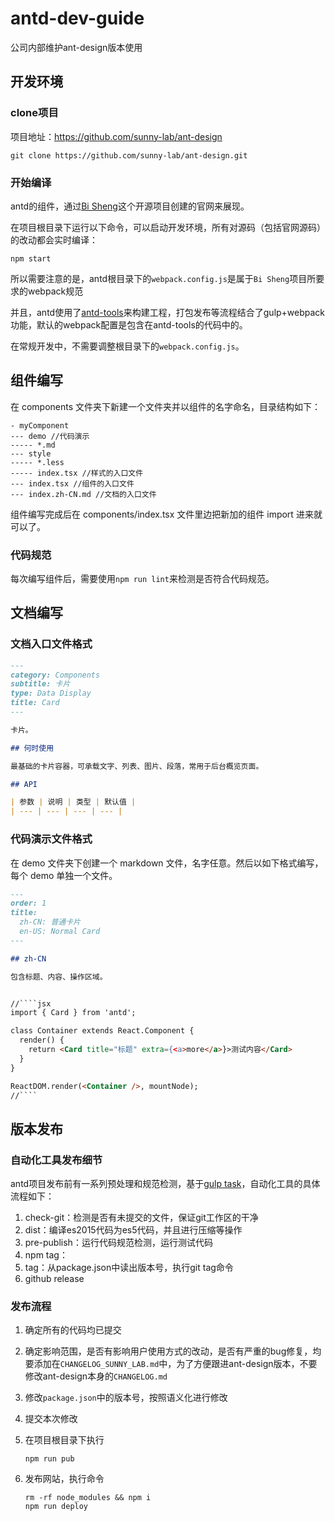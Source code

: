 # antd-dev-guide

公司内部维护ant-design版本使用

## 开发环境

### clone项目

项目地址：https://github.com/sunny-lab/ant-design

```shell
git clone https://github.com/sunny-lab/ant-design.git
```

### 开始编译

antd的组件，通过[Bi Sheng](https://github.com/benjycui/bisheng)这个开源项目创建的官网来展现。

在项目根目录下运行以下命令，可以启动开发环境，所有对源码（包括官网源码）的改动都会实时编译：

```shell
npm start
```

所以需要注意的是，antd根目录下的`webpack.config.js`是属于`Bi Sheng`项目所要求的webpack规范

并且，antd使用了[antd-tools](https://github.com/ant-design/antd-tools)来构建工程，打包发布等流程结合了gulp+webpack功能，默认的webpack配置是包含在antd-tools的代码中的。

在常规开发中，不需要调整根目录下的`webpack.config.js`。

## 组件编写

在 components 文件夹下新建一个文件夹并以组件的名字命名，目录结构如下：

```
- myComponent
--- demo //代码演示
----- *.md
--- style
----- *.less
----- index.tsx //样式的入口文件
--- index.tsx //组件的入口文件
--- index.zh-CN.md //文档的入口文件
```

组件编写完成后在 components/index.tsx 文件里边把新加的组件 import 进来就可以了。

### 代码规范

每次编写组件后，需要使用`npm run lint`来检测是否符合代码规范。

## 文档编写

### 文档入口文件格式

```markdown
---
category: Components
subtitle: 卡片
type: Data Display
title: Card
---

卡片。

## 何时使用

最基础的卡片容器，可承载文字、列表、图片、段落，常用于后台概览页面。

## API

| 参数 | 说明 | 类型 | 默认值 |
| --- | --- | --- | --- |
```

### 代码演示文件格式

在 demo 文件夹下创建一个 markdown 文件，名字任意。然后以如下格式编写，每个 demo 单独一个文件。

```markdown
---
order: 1
title:
  zh-CN: 普通卡片
  en-US: Normal Card
---

## zh-CN

包含标题、内容、操作区域。


//````jsx
import { Card } from 'antd';

class Container extends React.Component {
  render() {
    return <Card title="标题" extra={<a>more</a>}>测试内容</Card>
  }
}

ReactDOM.render(<Container />, mountNode);
//````
```


## 版本发布

### 自动化工具发布细节

antd项目发布前有一系列预处理和规范检测，基于[gulp task](https://github.com/ant-design/antd-tools/blob/master/lib/gulpfile.js)，自动化工具的具体流程如下：

1. check-git：检测是否有未提交的文件，保证git工作区的干净
2. dist：编译es2015代码为es5代码，并且进行压缩等操作
3. pre-publish：运行代码规范检测，运行测试代码
4. npm tag： 
5. tag：从package.json中读出版本号，执行git tag命令
6. github release![]()

### 发布流程

1. 确定所有的代码均已提交
2. 确定影响范围，是否有影响用户使用方式的改动，是否有严重的bug修复，均要添加在`CHANGELOG_SUNNY_LAB.md`中，为了方便跟进ant-design版本，不要修改ant-design本身的`CHANGELOG.md`
3. 修改`package.json`中的版本号，按照语义化进行修改
4. 提交本次修改
5. 在项目根目录下执行

    ```shell
    npm run pub
    ```
6. 发布网站，执行命令

   ```shell
   rm -rf node_modules && npm i
   npm run deploy
   ```


